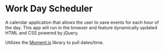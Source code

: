 # Work Day Scheduler

A calendar application that allows the user to save events for each hour of the day. This app will run in the browser and feature dynamically updated HTML and CSS powered by jQuery.

Utilizes the [Moment.js](https://momentjs.com/) library to pull dates/time.